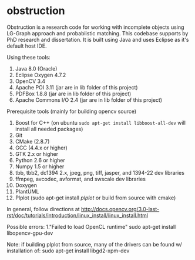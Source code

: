 # obstruction
Obstruction is a research code for working with incomplete objects using LG-Graph approach and probablistic matching. This codebase supports by PhD research and dissertation. It is built using Java and uses Eclipse as it's default host IDE. 

Using these tools: 
1. Java 8.0 (Oracle)
2. Eclipse Oxygen 4.7.2
3. OpenCV 3.4 
4. Apache POI 3.11 (jar are in lib folder of this project) 
5. PDFBox 1.8.8 (jar are in lib folder of this project) 
6. Apache Commons I/O 2.4 (jar are in lib folder of this project)  

Prerequisite tools (mainly for building opencv source)
1. Boost for C++ (on ubuntu `sudo apt-get install libboost-all-dev` will 
install all needed packages)
2. Git 
3. CMake (2.8.7)
4. GCC (4.4.x or higher)
5. GTK 2.x or higher
6. Python 2.6 or higher
7. Numpy 1.5 or higher
8. tbb, tbb2, dc1394 2.x, jpeg, png, tiff, jasper, and 1394-22 dev libraries
9. ffmpeg, avcodec, avformat, and swscale dev libraries
10. Doxygen
11. PlantUML
12. Plplot (sudo apt-get install *plplot* or build from source with cmake)

In general, follow directions at http://docs.opencv.org/3.0-last-rst/doc/tutorials/introduction/linux_install/linux_install.html

Possible errors:
1."Failed to load OpenCL runtime"
   sudo apt-get install libopencv-gpu-dev

Note: if building plplot from source, many of the drivers can be found w/ installation of:
sudo apt-get install libgd2-xpm-dev
